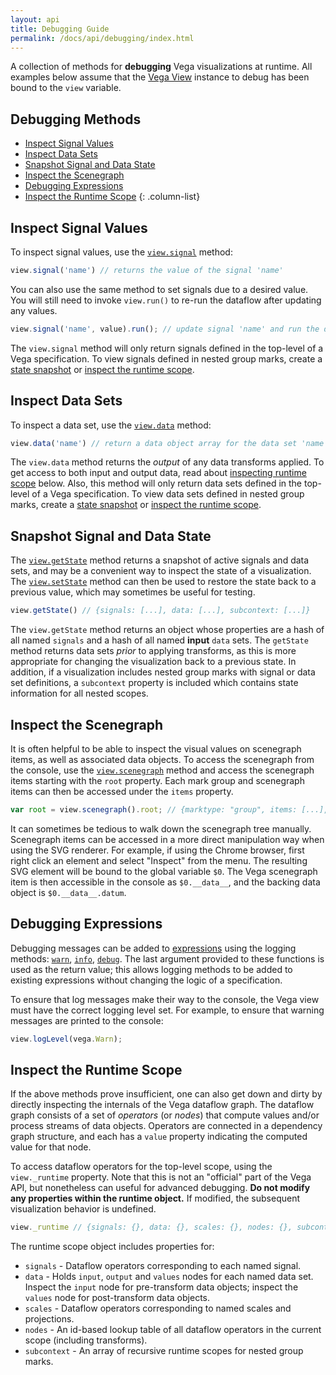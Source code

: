 ```yaml
---
layout: api
title: Debugging Guide
permalink: /docs/api/debugging/index.html
---
```


A collection of methods for **debugging** Vega visualizations at runtime. All examples below assume that the [Vega View](../view) instance to debug has been bound to the `view` variable.


## Debugging Methods

- [Inspect Signal Values](#signals)
- [Inspect Data Sets](#data)
- [Snapshot Signal and Data State](#state)
- [Inspect the Scenegraph](#scenegraph)
- [Debugging Expressions](#expressions)
- [Inspect the Runtime Scope](#scope)
{: .column-list}


## <a name="signals"></a>Inspect Signal Values

To inspect signal values, use the [`view.signal`](../view/#view_signal) method:

```js
view.signal('name') // returns the value of the signal 'name'
```

You can also use the same method to set signals due to a desired value. You will still need to invoke `view.run()` to re-run the dataflow after updating any values.

```js
view.signal('name', value).run(); // update signal 'name' and run the dataflow
```

The `view.signal` method will only return signals defined in the top-level of a Vega specification. To view signals defined in nested group marks, create a [state snapshot](#state) or [inspect the runtime scope](#scope).


## <a name="data"></a>Inspect Data Sets

To inspect a data set, use the [`view.data`](../view/#view_data) method:

```js
view.data('name') // return a data object array for the data set 'name'
```

The `view.data` method returns the _output_ of any data transforms applied. To get access to both input and output data, read about [inspecting runtime scope](#scope) below. Also, this method will only return data sets defined in the top-level of a Vega specification. To view data sets defined in nested group marks, create a [state snapshot](#state) or [inspect the runtime scope](#scope).


## <a name="state"><a/>Snapshot Signal and Data State

The [`view.getState`](../view/#view_getState) method returns a snapshot of active signals and data sets, and may be a convenient way to inspect the state of a visualization. The [`view.setState`](../view/#view_setState) method can then be used to restore the state back to a previous value, which may sometimes be useful for testing.

```js
view.getState() // {signals: [...], data: [...], subcontext: [...]}
```

The `view.getState` method returns an object whose properties are a hash of all named `signals` and a hash of all named **input** `data` sets. The `getState` method returns data sets _prior_ to applying transforms, as this is more appropriate for changing the visualization back to a previous state. In addition, if a visualization includes nested group marks with signal or data set definitions, a `subcontext` property is included which contains state information for all nested scopes.


## <a name="scenegraph"></a>Inspect the Scenegraph

It is often helpful to be able to inspect the visual values on scenegraph items, as well as associated data objects. To access the scenegraph from the console, use the [`view.scenegraph`](../view/#view_scenegraph) method and access the scenegraph items starting with the `root` property. Each mark group and scenegraph items can then be accessed under the `items` property.

```js
var root = view.scenegraph().root; // {marktype: "group", items: [...], ...}
```

It can sometimes be tedious to walk down the scenegraph tree manually. Scenegraph items can be accessed in a more direct manipulation way when using the SVG renderer. For example, if using the Chrome browser, first right click an element and select "Inspect" from the menu. The resulting SVG element will be bound to the global variable `$0`. The Vega scenegraph item is then accessible in the console as `$0.__data__`, and the backing data object is `$0.__data__.datum`.


## <a name="expressions"></a>Debugging Expressions

Debugging messages can be added to [expressions](../../expressions) using the logging methods: [`warn`](../../expressions/#warn), [`info`](../../expressions/#info), [`debug`](../../expressions/#debug). The last argument provided to these functions is used as the return value; this allows logging methods to be added to existing expressions without changing the logic of a specification.

To ensure that log messages make their way to the console, the Vega view must have the correct logging level set. For example, to ensure that warning messages are printed to the console:

```js
view.logLevel(vega.Warn);
```


## <a name="scope"></a>Inspect the Runtime Scope

If the above methods prove insufficient, one can also get down and dirty by directly inspecting the internals of the Vega dataflow graph. The dataflow graph consists of a set of _operators_ (or _nodes_) that compute values and/or process streams of data objects. Operators are connected in a dependency graph structure, and each has a `value` property indicating the computed value for that node.

To access dataflow operators for the top-level scope, using the `view._runtime` property. Note that this is not an "official" part of the Vega API, but nonetheless can useful for advanced debugging. **Do not modify any properties within the runtime object.** If modified, the subsequent visualization behavior is undefined.

```js
view._runtime // {signals: {}, data: {}, scales: {}, nodes: {}, subcontext: [], ...}
```

The runtime scope object includes properties for:
- `signals` - Dataflow operators corresponding to each named signal.
- `data` - Holds `input`, `output` and `values` nodes for each named data set. Inspect the `input` node for pre-transform data objects; inspect the `values` node for post-transform data objects.
- `scales` - Dataflow operators corresponding to named scales and projections.
- `nodes` - An id-based lookup table of all dataflow operators in the current scope (including transforms).
- `subcontext` - An array of recursive runtime scopes for nested group marks.
